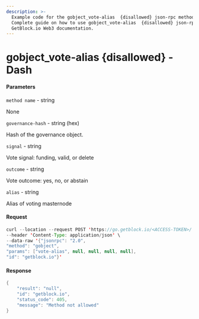 ```yaml
---
description: >-
  Example code for the gobject_vote-alias  {disallowed} json-rpc method.
  Сomplete guide on how to use gobject_vote-alias  {disallowed} json-rpc in
  GetBlock.io Web3 documentation.
---
```


# gobject\_vote-alias {disallowed} - Dash

#### Parameters

`method name` - string

None

`governance-hash` - string (hex)

Hash of the governance object.

`signal` - string

Vote signal: funding, valid, or delete

`outcome` - string

Vote outcome: yes, no, or abstain

`alias` - string

Alias of voting masternode

#### Request

```java
curl --location --request POST 'https://go.getblock.io/<ACCESS-TOKEN>/' \
--header 'Content-Type: application/json' \
--data-raw '{"jsonrpc": "2.0",
"method": "gobject",
"params": ["vote-alias", null, null, null, null],
"id": "getblock.io"}'
```

#### Response

```java
{
    "result": "null",
    "id": "getblock.io",
    "status_code": 405,
    "message": "Method not allowed"
}
```
